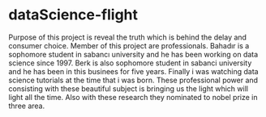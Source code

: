 # dataScience-flight

Purpose of this project is reveal the truth which is behind the delay and consumer choice. Member of this project are professionals. Bahadır is a sophomore student in sabancı university and he has been working on data science since 1997. Berk is also sophomore student in sabanci university and he has been in this businees for five years. Finally i was watching data science tutorials at the time that i was born. These professional power and consisting with these beautiful subject is bringing us the light which will light all the time. Also with these research they nominated to nobel prize in three area.
